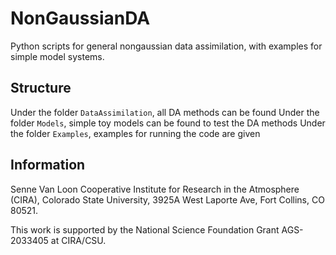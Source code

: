# NonGaussianDA

Python scripts for general nongaussian data assimilation, with examples for simple model systems.

## Structure

Under the folder `DataAssimilation`, all DA methods can be found
Under the folder `Models`, simple toy models can be found to test the DA methods
Under the folder `Examples`, examples for running the code are given

## Information

Senne Van Loon
Cooperative Institute for Research in the Atmosphere (CIRA),
Colorado State University,
3925A West Laporte Ave, Fort Collins, CO 80521.

This work is supported by the National Science Foundation Grant AGS-2033405 at CIRA/CSU.